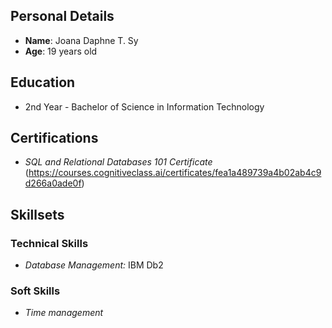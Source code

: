 
## Personal Details
- **Name**: Joana Daphne T. Sy
- **Age**: 19 years old

## Education
- 2nd Year - Bachelor of Science in Information Technology

## Certifications
- *SQL and Relational Databases 101 Certificate* (https://courses.cognitiveclass.ai/certificates/fea1a489739a4b02ab4c9d266a0ade0f)

## Skillsets

### Technical Skills
- *Database Management:* IBM Db2
### Soft Skills
- *Time management*
